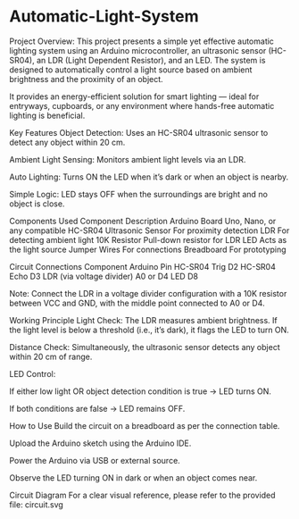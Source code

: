 # Automatic-Light-System
Project Overview:
This project presents a simple yet effective automatic lighting system using an Arduino microcontroller, an ultrasonic sensor (HC-SR04), an LDR (Light Dependent Resistor), and an LED. The system is designed to automatically control a light source based on ambient brightness and the proximity of an object.

It provides an energy-efficient solution for smart lighting — ideal for entryways, cupboards, or any environment where hands-free automatic lighting is beneficial.

Key Features
 Object Detection: Uses an HC-SR04 ultrasonic sensor to detect any object within 20 cm.

 Ambient Light Sensing: Monitors ambient light levels via an LDR.

 Auto Lighting: Turns ON the LED when it’s dark or when an object is nearby.

 Simple Logic: LED stays OFF when the surroundings are bright and no object is close.

Components Used
Component	Description
Arduino Board	Uno, Nano, or any compatible
HC-SR04 Ultrasonic Sensor	For proximity detection
LDR	For detecting ambient light
10K Resistor	Pull-down resistor for LDR
LED	Acts as the light source
Jumper Wires	For connections
Breadboard	For prototyping

 Circuit Connections
Component	Arduino Pin
HC-SR04 Trig	D2
HC-SR04 Echo	D3
LDR (via voltage divider)	A0 or D4
LED	D8

 Note: Connect the LDR in a voltage divider configuration with a 10K resistor between VCC and GND, with the middle point connected to A0 or D4.

 Working Principle
Light Check: The LDR measures ambient brightness. If the light level is below a threshold (i.e., it’s dark), it flags the LED to turn ON.

Distance Check: Simultaneously, the ultrasonic sensor detects any object within 20 cm of range.

LED Control:

If either low light OR object detection condition is true → LED turns ON.

If both conditions are false → LED remains OFF.

 How to Use
Build the circuit on a breadboard as per the connection table.

Upload the Arduino sketch using the Arduino IDE.

Power the Arduino via USB or external source.

Observe the LED turning ON in dark or when an object comes near.

 Circuit Diagram
For a clear visual reference, please refer to the provided file:
circuit.svg

